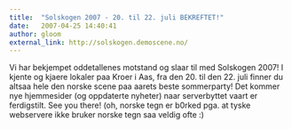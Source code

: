 ```yaml
---
title:  "Solskogen 2007 - 20. til 22. juli BEKREFTET!"
date:   2007-04-25 14:40:41
author: gloom
external_link: http://solskogen.demoscene.no/
---
```

Vi har bekjempet oddetallenes motstand og slaar til med Solskogen 2007!
I kjente og kjaere lokaler paa Kroer i Aas, fra den 20. til den 22. juli
finner du altsaa hele den norske scene paa aarets beste sommerparty! Det
kommer nye hjemmesider (og oppdaterte nyheter) naar serverbyttet vaart
er ferdigstilt. See you there! (oh, norske tegn er b0rked pga. at tyske
webservere ikke bruker norske tegn saa veldig ofte :)

